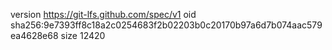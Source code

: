 version https://git-lfs.github.com/spec/v1
oid sha256:9e7393ff8c18a2c0254683f2b02203b0c20170b97a6d7b074aac579ea4628e68
size 12420
